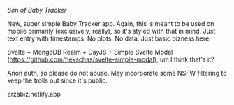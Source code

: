 *Son of Baby Tracker*

New, super simple Baby Tracker app. Again, this is meant to be used on mobile primarily (exclusively, really), so it's styled with that in mind. Just text entry with timestamps. No plots. No data. Just basic bizness here. 

Svelte + MongoDB Realm + DayJS + Simple Svelte Modal (https://github.com/flekschas/svelte-simple-modal), um I think that's it? 

Anon auth, so please do not abuse. May incorporate some NSFW filtering to keep the trolls out since it's public.

erzabiz.netlify.app

